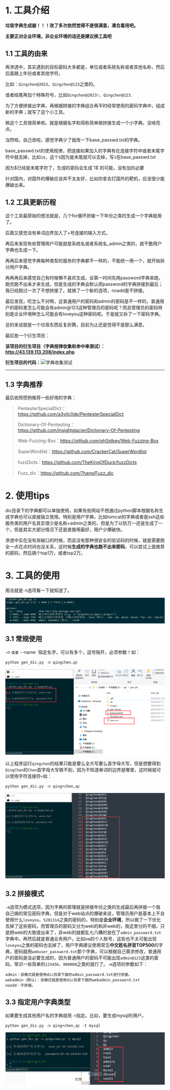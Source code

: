 # 1. 工具介绍

**垃圾字典生成器！！！改了多次依然觉得不是很满意，凑合着用吧。**

**主要正对企业环境，非企业环境的话还是建议换工具吧**

## 1.1 工具的由来

再渗透中，其实遇到的目标密码大多都是，单位或者系统名称或者其他名称，然后后面跟上年份或者其他字符。

比如：`Qingchen@2023`、`Qingchen@123`之类的。

或者结尾再加个特殊符号，比如`Qingchen@2023!`、`Qingchen@123.`

为了方便拼接出字典，再根据拼接的字典组合再平时经常使用的密码字典中，组成新的字典；就写了这个小工具。

嘛这个工具很简单啦。就是根据名字和简称简单做拼接生成一个小字典。没啥亮点。

当然啦。自己改啦，感觉字典少了就改一下base_passwd.txt的字典。

base_passwd.txt的使用规律，把连接如果加入的字典有在连接字符中或者末尾字符中就去掉，比如`1$`，这个`$`因为是末尾就可以去掉，写`1`在base_passwd.txt

因为$已经是末尾字符了，生成的密码会生成`1$`的可能，没有加的必要

针对国内，对国外的爆破应该并不太友好，比如你拿去打国外的靶机，应该很少能爆破出来。

## 1.2 工具更新历程

这个工具最原始的想法就是，几个for循环拼接一下年份之类的生成一个字典就用了。

后面又感觉没有单词边界加入了+号连接的输入方式。

再后来发现有些管理用户可能就是系统名或者系统名_admin之类的，就干脆用户字典也生成一下。

再再后来感觉字典每种类型的服务的字典都不一样的，不能统一用一个，就开始拆分用户字典。

再再再后来感觉自己有时候懒不喜欢生成，会第一时间先用password字典来跑，跑完跑不出来才来生成，但是生成的字典会默认把password的字典拼接到最后；我已经跑过一次了不想拼接了。就搞了一个新的选项，noadd是不拼接。

最后发现，哎怎么不对啊，这普通用户的密码和admin的密码是不一样的，普通用户的密码里怎么可能会有admin@123这种管理员的密码呢？而且管理员的密码特别是企业环境种怎么可能会有loveyou这种密码呢。于是就又拆了一下密码字典。

总的来说就是一个垃圾东西反复折腾，目前为止还是觉得不是那么满意。

最后放一个衍生项目：

**该项目的衍生项目（字典规律收集和命中率测试）：http://43.139.113.208/index.php** 

**衍生项目的代码：**![字典收集测试](https://github.com/qingchenhh/Simple-dictionary-generator/pass_test/)

---

## 1.3 字典推荐

最后依照惯例推荐一些好用的字典：

>PentesterSpecialDict：https://github.com/a3vilc0de/PentesterSpecialDict
>
>Dictionary-Of-Pentesting：https://github.com/insightglacier/Dictionary-Of-Pentesting
>
>Web-Fuzzing-Box：https://github.com/gh0stkey/Web-Fuzzing-Box
>
>SuperWordlist：https://github.com/CrackerCat/SuperWordlist
>
>fuzzDicts：https://github.com/TheKingOfDuck/fuzzDicts
>
>Fuzz_dic：https://github.com/7hang/Fuzz_dic

# 2. 使用tips

dic目录下的字典都可以单独使用，如果有些网站不想通过python脚本根据名称生成字典也可以直接独立使用。特别是用户字典，比如tomcat的字典或者是ssh这些服务类的用户名其实很少是名称+admin之类的，但是为了以防万一还是生成了一个，但是其实大部分情况下还是直接用最好，用户少爆破快。

渗透中实在没有突破口的时候，而且没有那种很安全的验证码的时候，就是需要跑全一点花点时间也没关系，这时候**生成的字典也跑不出来密码**，可以尝试上面推荐的密码，然后搞个top1万，或者top2万。

# 3. 工具的使用

用法就是`-h`选项看一下就知道了。

![1690611005844](images/1690611005844.png)

## 3.1 常规使用

-n `或者` --name `指定名字，可以有多个，逗号隔开，必须参数！如：

``` python
python gen_dic.py -n qingchen,qc
```

![1685195853899](images/1685195853899.png)

以上程序运行`qingchen`的结果只能是要么全大写要么首字母大写，但是想要得到`QingChen`的`Chen`首字母大写做不到，因为不知道单词的边界是哪里，这时候就可以使用字符连接符`+`如：

```
python gen_dic.py -n qing+chen,qc
```

![1685195984170](images/1685195984170.png)

## 3.2 拼接模式

`-m`选项为模式选项，因为字典的原理就是拼接年份之类的生成最后再拼接一个我自己搞的常见密码字典，但是对于web站点的爆破来说，管理员用户是基本上不会使用什么`loveyou`，`5201314`之类的密码的，特别是**企业环境**，所以做了一下优化去掉了这些密码，而管理员的密码又分为web的和非web的，我这里分的不细，只是把web的大致提出来了，非web的就都乱七八糟的放在了`admin_password.txt`字典中。再然后就是普通业务用户，比如oa的个人账号，这些也不太可能出现`loveyou`之类的密码也去掉了，用户字典建议使用常见**中文姓名拼音TOP500**的字典，密码就用`webuser_password.txt`那个字典，可以根据自己需求修改，普通用户的密码是没必要生成的，因为普通用户的密码不可能出现`admin@123`这类的密码，常识一些简单的`123456`、`000000`之类的就行了。`-m`选项的参数如下：

```
admin：该模式就是使用dic目录下面的admin_password.txt进行拼接。
webadmin（默认）：该模式就是使用dic目录下面的webadmin_password.txt
noadd：不拼接。
```

## 3.3 指定用户字典类型

如果要生成其他用户名的字典就用`-t`指定。比如，要生成mysql的用户。

```
python gen_dic.py -n qing+chen,qc -t mysql
```

![1690612315628](images/1690612315628.png)
